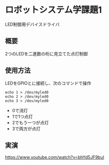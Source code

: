 # ロボットシステム学課題1
LED制御用デバイスドライバ
## 概要
2つのLEDを二進数の桁に見立てた点灯制御
## 使用方法
LEDをGPIOとに接続し、次のコマンドで操作    
```echo 0 > /dev/myled0    
echo 1 > /dev/myled0   
echo 2 > /dev/myled0   
echo 3 > /dev/myled0
```
- 0で消灯  　
- 1で1つ点灯
- 2でもう一つが点灯  
- 3で両方が点灯  
## 実演
https://www.youtube.com/watch?v=bhYd5JF9buI
